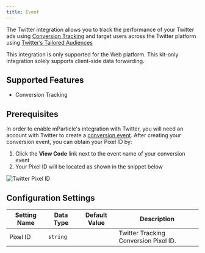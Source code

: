 ```yaml
---
title: Event
---
```


The Twitter integration allows you to track the performance of your Twitter ads using <a href="https://business.twitter.com/en/help/campaign-measurement-and-analytics/conversion-tracking-for-websites.html" target="_blank"> Conversion Tracking</a> and target users across the Twitter platform using <a href="https://business.twitter.com/en/targeting/tailored-audiences.html" target="_blank"> Twitter’s Tailored Audiences</a>

This integration is only supported for the Web platform. This kit-only integration solely supports client-side data forwarding.

## Supported Features
* Conversion Tracking

## Prerequisites

In order to enable mParticle's integration with Twitter, you will need an account with Twitter to create a [conversion event](https://business.twitter.com/en/help/campaign-measurement-and-analytics/conversion-tracking-for-websites.html).  After creating your conversion event, you can obtain your Pixel ID by:

1. Click the **View Code** link next to the event name of your conversion event
2. Your Pixel ID will be located as shown in the snippet below

![Twitter Pixel ID](/images/twitter-pid.png)


## Configuration Settings

| Setting Name |  Data Type    | Default Value  | Description |
| ---|---|---|---|
| Pixel ID | `string` | <unset> | Twitter Tracking Conversion Pixel ID. |
